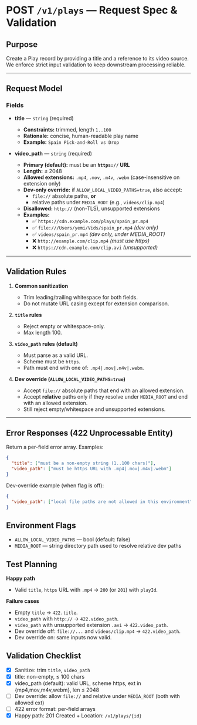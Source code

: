 # POST `/v1/plays` — Request Spec & Validation

## Purpose

Create a Play record by providing a title and a reference to its video source. We enforce strict input validation to keep downstream processing reliable.

---

## Request Model

### Fields

- **title** — `string` (required)

  - **Constraints:** trimmed, length `1..100`
  - **Rationale:** concise, human-readable play name
  - **Example:** `Spain Pick-and-Roll vs Drop`

- **video_path** — `string` (required)
  - **Primary (default):** must be an **`https://` URL**
  - **Length:** ≤ 2048
  - **Allowed extensions:** `.mp4`, `.mov`, `.m4v`, `.webm` (case-insensitive on extension only)
  - **Dev-only override:** if `ALLOW_LOCAL_VIDEO_PATHS=true`, also accept:
    - `file://` absolute paths, **or**
    - relative paths under `MEDIA_ROOT` (e.g., `videos/clip.mp4`)
  - **Disallowed:** `http://` (non-TLS), unsupported extensions
  - **Examples:**
    - ✅ `https://cdn.example.com/plays/spain_pr.mp4`
    - ✅ `file:///Users/yemi/Vids/spain_pr.mp4` _(dev only)_
    - ✅ `videos/spain_pr.mp4` _(dev only, under MEDIA_ROOT)_
    - ❌ `http://example.com/clip.mp4` _(must use https)_
    - ❌ `https://cdn.example.com/clip.avi` _(unsupported)_

---

## Validation Rules

1. **Common sanitization**

   - Trim leading/trailing whitespace for both fields.
   - Do not mutate URL casing except for extension comparison.

2. **`title` rules**

   - Reject empty or whitespace-only.
   - Max length 100.

3. **`video_path` rules (default)**

   - Must parse as a valid URL.
   - Scheme must be `https`.
   - Path must end with one of: `.mp4|.mov|.m4v|.webm`.

4. **Dev override (`ALLOW_LOCAL_VIDEO_PATHS=true`)**
   - Accept `file://` absolute paths that end with an allowed extension.
   - Accept **relative** paths only if they resolve under `MEDIA_ROOT` and end with an allowed extension.
   - Still reject empty/whitespace and unsupported extensions.

---

## Error Responses (422 Unprocessable Entity)

Return a per-field error array. Examples:

```json
{
  "title": ["must be a non-empty string (1..100 chars)"],
  "video_path": ["must be https URL with .mp4|.mov|.m4v|.webm"]
}
```

Dev-override example (when flag is off):

```json
{
  "video_path": ["local file paths are not allowed in this environment"]
}
```

## Environment Flags

- `ALLOW_LOCAL_VIDEO_PATHS` — bool (default: false)
- `MEDIA_ROOT` — string directory path used to resolve relative dev paths

## Test Planning

**Happy path**

- Valid `title`, `https` URL with `.mp4` → `200` (or `201`) with `playId`.

**Failure cases**

- Empty `title` → `422.title`.
- `video_path` with `http://` → `422.video_path`.
- `video_path` with unsupported extension `.avi` → `422.video_path`.
- Dev override off: `file://...` and `videos/clip.mp4` → `422.video_path`.
- Dev override on:  same inputs now valid.

## Validation Checklist
- [x] Sanitize: trim `title`, `video_path`
- [x] title: non-empty, ≤ 100 chars
- [x] video_path (default): valid URL, scheme https, ext in {mp4,mov,m4v,webm}, len ≤ 2048
- [ ] Dev override: allow `file://` and relative under `MEDIA_ROOT` (both with allowed ext)
- [ ] 422 error format: per-field arrays
- [x] Happy path: 201 Created + Location: `/v1/plays/{id}`